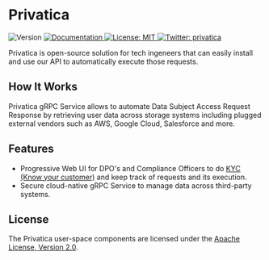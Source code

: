 # Privatica

<p>
  <img alt="Version" src="https://img.shields.io/badge/version-0.1.0-blue.svg?cacheSeconds=2592000" />
  <a href="https://docs.privatica.cc/" target="_blank">
    <img alt="Documentation" src="https://img.shields.io/badge/documentation-yes-brightgreen.svg" />
  </a>
  <a href="https://github.com/privatica/privatica/blob/master/LICENSE" target="_blank">
    <img alt="License: MIT" src="https://img.shields.io/badge/License-Apache%202.0-blue.svg" />
  </a>
  <a href="https://twitter.com/privatica" target="_blank">
    <img alt="Twitter: privatica" src="https://img.shields.io/twitter/follow/privatica.svg?style=social" />
  </a>
</p>

Privatica is open-source solution for tech ingeneers that can easily install and use our API to automatically execute those requests.

## How It Works

Privatica gRPC Service allows to automate Data Subject Access Request Response by retrieving user data across storage systems including plugged external vendors such as AWS, Google Cloud, Salesforce and more.

## Features

- Progressive Web UI for DPO's and Compliance Officers to do [KYC (Know your customer)](https://en.wikipedia.org/wiki/Know_your_customer) and keep track of requests and its execution.
- Secure cloud-native gRPC Service to manage data across third-party systems.

## License

The Privatica user-space components are licensed under the
[Apache License, Version 2.0](https://github.com/privatica/privatica/blob/master/LICENSE).
